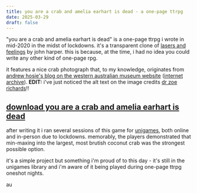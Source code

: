```yaml
---
title: you are a crab and amelia earhart is dead - a one-page ttrpg
date: 2025-03-29
draft: false
---
```


"you are a crab and amelia earhart is dead" is a one-page ttrpg i wrote in mid-2020 in the midst of lockdowns. it's a transparent clone of [lasers and feelings](https://johnharper.itch.io/lasers-feelings) by john harper. this is because, at the time, i had no idea you could write any other kind of one-page rpg.


it features a nice crab photograph that, to my knowledge, originates from [andrew hosie's blog on the western australian museum website](https://museum.wa.gov.au/explore/blogs/andrew-hosie/theyre-using-coconuts) ([internet archive](https://web.archive.org/web/20241016050836/https://museum.wa.gov.au/explore/blogs/andrew-hosie/theyre-using-coconuts)).
**EDIT:** i've just noticed the alt text on the image credits [dr zoe richards](https://visit.museum.wa.gov.au/dr-zoe-richards)!!

## [download you are a crab and amelia earhart is dead](/files/You-Are-A-Crab-And-Amelia-Earhart-Is-Dead.pdf) 

after writing it i ran several sessions of this game for [unigames](https://unigames.ucc.asn.au), both online and in-person due to lockdowns. memorably, the players demonstrated that min-maxing into the largest, most brutish coconut crab was the strongest possible option.

it's a simple project but something i'm proud of to this day - it's still in the unigames library and i'm aware of it being played during one-page ttrpg oneshot nights.

au